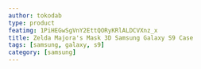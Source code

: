 ```yaml
---
author: tokodab
type: product
featimg: 1PiHEGwSgVnY2EttQORyKRlALDCVXnz_x
title: Zelda Majora's Mask 3D Samsung Galaxy S9 Case
tags: [samsung, galaxy, s9]
category: [samsung]
---
```

